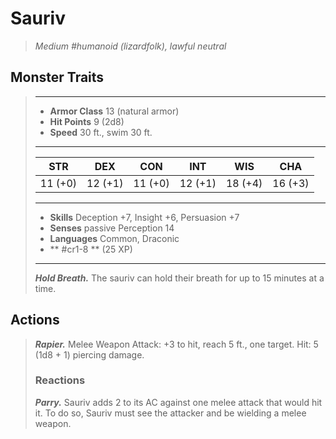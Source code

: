 # Sauriv
>*Medium #humanoid (lizardfolk), lawful neutral*
## Monster Traits
>___
>- **Armor Class** 13 (natural armor)
>- **Hit Points** 9 (2d8)
>- **Speed** 30 ft., swim 30 ft.
>___
>|STR|DEX|CON|INT|WIS|CHA|
>|:---:|:---:|:---:|:---:|:---:|:---:|
>|11 (+0)|12 (+1)|11 (+0)|12 (+1)|18 (+4)|16 (+3)|
>___
>- **Skills** Deception +7, Insight +6, Persuasion +7
>- **Senses** passive Perception 14
>- **Languages** Common, Draconic
>- ** #cr1-8 ** (25 XP)
>___
>***Hold Breath.*** The sauriv can hold their breath for up to 15 minutes at a time.  
>
## Actions
>***Rapier.*** Melee Weapon Attack: +3 to hit, reach 5 ft., one target. Hit: 5 (1d8 + 1) piercing damage.  
>
>### Reactions
>***Parry.*** Sauriv adds 2 to its AC against one melee attack that would hit it. To do so, Sauriv must see the attacker and be wielding a melee weapon.